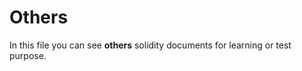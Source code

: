 # Others
In this file you can see <strong>others</strong> solidity documents for learning or test purpose.
